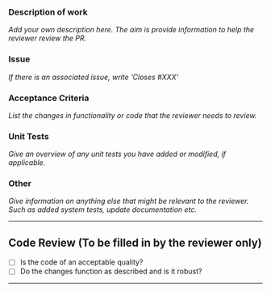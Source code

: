 ### Description of work

*Add your own description here. The aim is provide information to help the reviewer review the PR.*

### Issue

*If there is an associated issue, write 'Closes #XXX'*

### Acceptance Criteria

*List the changes in functionality or code that the reviewer needs to review.*

### Unit Tests

*Give an overview of any unit tests you have added or modified, if applicable.*

### Other

*Give information on anything else that might be relevant to the reviewer. Such as added system tests, update documentation etc.*

---

## Code Review (To be filled in by the reviewer only)

- [ ] Is the code of an acceptable quality?
- [ ] Do the changes function as described and is it robust?

---
